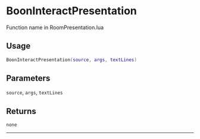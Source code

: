 # BoonInteractPresentation
Function name in RoomPresentation.lua
## Usage
```lua
BoonInteractPresentation(source, args, textLines)
```
## Parameters
`source`, `args`, `textLines`
## Returns
`none`

---
